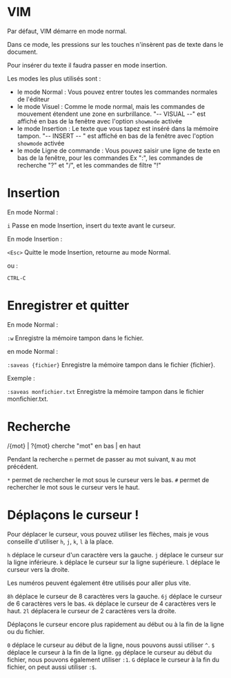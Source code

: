 # VIM

Par défaut, VIM démarre en mode normal.

Dans ce mode, les pressions sur les touches n'insèrent pas de texte dans le document.

Pour insérer du texte il faudra passer en mode insertion.

Les modes les plus utilisés sont :
- le mode Normal : Vous pouvez entrer toutes les commandes normales de l'éditeur
- le mode Visuel : Comme le mode normal, mais les commandes de mouvement étendent une zone en surbrillance. "-- VISUAL --" est affiché en bas de la fenêtre avec l'option `showmode` activée
- le mode Insertion : Le texte que vous tapez est inséré dans la mémoire tampon. "-- INSERT -- " est affiché en bas de la fenêtre avec l'option `showmode` activée
- le mode Ligne de commande : Vous pouvez saisir une ligne de texte en bas de la fenêtre, pour les commandes Ex ":", les commandes de recherche "?" et "/", et les commandes de filtre "!"

# Insertion

En mode Normal :

`i`       Passe en mode Insertion, insert du texte avant le curseur.


En mode Insertion :

`<Esc>`   Quitte le mode Insertion, retourne au mode Normal.

ou :

`CTRL-C`

# Enregistrer et quitter

En mode Normal :

`:w`  Enregistre la mémoire tampon dans le fichier.


en mode Normal :

`:saveas {fichier}`  Enregistre la mémoire tampon dans le fichier {fichier}.

Exemple :

`:saveas monfichier.txt`  Enregistre la mémoire tampon dans le fichier monfichier.txt.

# Recherche

/{mot} | ?{mot} cherche "mot" en bas | en haut

Pendant la recherche `n` permet de passer au mot suivant, `N` au mot précédent.

`*` permet de rechercher le mot sous le curseur vers le bas.
`#` permet de rechercher le mot sous le curseur vers le haut.

# Déplaçons le curseur !

Pour déplacer le curseur, vous pouvez utiliser les flèches, mais je vous conseille d'utiliser `h`, `j`, `k`, `l` à la place.

`h` déplace le curseur d'un caractère vers la gauche.
`j` déplace le curseur sur la ligne inférieure.
`k` déplace le curseur sur la ligne supérieure.
`l` déplace le curseur vers la droite.

Les numéros peuvent également être utilisés pour aller plus vite.

`8h` déplace le curseur de 8 caractères vers la gauche.
`6j` déplace le curseur de 6 caractères vers le bas.
`4k` déplace le curseur de 4 caractères vers le haut.
`2l` déplacera le curseur de 2 caractères vers la droite.

Déplaçons le curseur encore plus rapidement au début ou à la fin de la ligne ou du fichier.

`0` déplace le curseur au début de la ligne, nous pouvons aussi utiliser `^`.
`$` déplace le curseur à la fin de la ligne.
`gg` déplace le curseur au début du fichier, nous pouvons également utiliser `:1`.
`G` déplace le curseur à la fin du fichier, on peut aussi utiliser `:$`.

